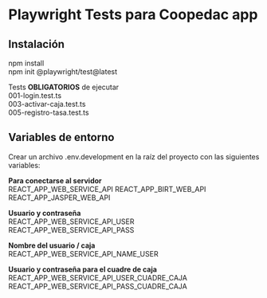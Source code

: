 # Playwright Tests para Coopedac app  
  
## Instalación  
npm install  
npm init @playwright/test@latest

Tests **OBLIGATORIOS** de ejecutar   
001-login.test.ts   
003-activar-caja.test.ts  
005-registro-tasa.test.ts   

## Variables de entorno  
Crear un archivo .env.development en la raíz del proyecto con las siguientes variables:  

**Para conectarse al servidor**  
REACT_APP_WEB_SERVICE_API
REACT_APP_BIRT_WEB_API
REACT_APP_JASPER_WEB_API  

**Usuario y contraseña**  
REACT_APP_WEB_SERVICE_API_USER
REACT_APP_WEB_SERVICE_API_PASS  

**Nombre del usuario / caja**  
REACT_APP_WEB_SERVICE_API_NAME_USER  

**Usuario y contraseña para el cuadre de caja**  
REACT_APP_WEB_SERVICE_API_USER_CUADRE_CAJA
REACT_APP_WEB_SERVICE_API_PASS_CUADRE_CAJA


